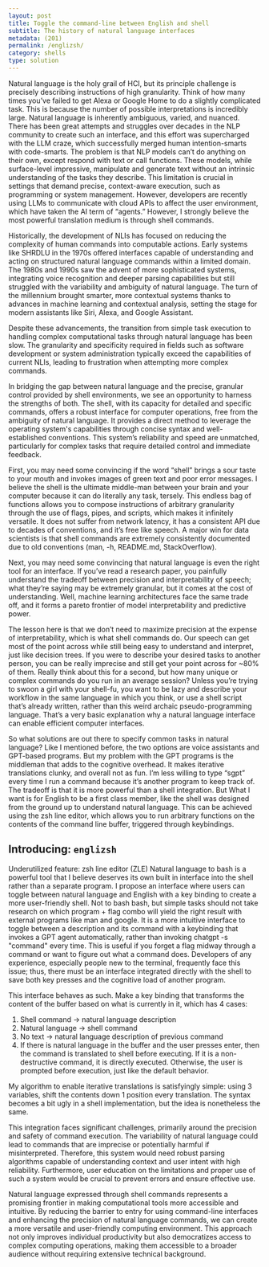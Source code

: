 ```yaml
---
layout: post
title: Toggle the command-line between English and shell
subtitle: The history of natural language interfaces
metadata: (201)
permalink: /englizsh/
category: shells
type: solution
---
```

Natural language is the holy grail of HCI, but its principle challenge is precisely describing instructions of high granularity. Think of how many times you’ve failed to get Alexa or Google Home to do a slightly complicated task. This is because the number of possible interpretations is incredibly large. Natural language is inherently ambiguous, varied, and nuanced. There has been great attempts and struggles over decades in the NLP community to create such an interface, and this effort was supercharged with the LLM craze, which successfully merged human intention-smarts with code-smarts. The problem is that NLP models can’t do anything on their own, except respond with text or call functions. These models, while surface-level impressive, manipulate and generate text without an intrinsic understanding of the tasks they describe. This limitation is crucial in settings that demand precise, context-aware execution, such as programming or system management. However, developers are recently using LLMs to communicate with cloud APIs to affect the user environment, which have taken the AI term of “agents.” However, I strongly believe the most powerful translation medium is through shell commands.

Historically, the development of NLIs has focused on reducing the complexity of human commands into computable actions. Early systems like SHRDLU in the 1970s offered interfaces capable of understanding and acting on structured natural language commands within a limited domain. The 1980s and 1990s saw the advent of more sophisticated systems, integrating voice recognition and deeper parsing capabilities but still struggled with the variability and ambiguity of natural language. The turn of the millennium brought smarter, more contextual systems thanks to advances in machine learning and contextual analysis, setting the stage for modern assistants like Siri, Alexa, and Google Assistant.

Despite these advancements, the transition from simple task execution to handling complex computational tasks through natural language has been slow. The granularity and specificity required in fields such as software development or system administration typically exceed the capabilities of current NLIs, leading to frustration when attempting more complex commands.

In bridging the gap between natural language and the precise, granular control provided by shell environments, we see an opportunity to harness the strengths of both. The shell, with its capacity for detailed and specific commands, offers a robust interface for computer operations, free from the ambiguity of natural language. It provides a direct method to leverage the operating system's capabilities through concise syntax and well-established conventions. This system’s reliability and speed are unmatched, particularly for complex tasks that require detailed control and immediate feedback.

First, you may need some convincing if the word “shell” brings a sour taste to your mouth and invokes images of green text and poor error messages. I believe the shell is the ultimate middle-man between your brain and your computer because it can do literally any task, tersely. This endless bag of functions allows you to compose instructions of arbitrary granularity through the use of flags, pipes, and scripts, which makes it infinitely versatile. It does not suffer from network latency, it has a consistent API due to decades of conventions, and it’s free like speech. A major win for data scientists is that shell commands are extremely consistently documented due to old conventions (man, -h, README.md, StackOverflow).

Next, you may need some convincing that natural language is even the right tool for an interface. If you’ve read a research paper, you painfully understand the tradeoff between precision and interpretability of speech; what they’re saying may be extremely granular, but it comes at the cost of understanding. Well, machine learning architectures face the same trade off, and it forms a pareto frontier of model interpretability and predictive power.

The lesson here is that we don’t need to maximize precision at the expense of interpretability, which is what shell commands do. Our speech can get most of the point across while still being easy to understand and interpret, just like decision trees. If you were to describe your desired tasks to another person, you can be really imprecise and still get your point across for ~80% of them. Really think about this for a second, but how many unique or complex commands do you run in an average session? Unless you’re trying to swoon a girl with your shell-fu, you want to be lazy and describe your workflow in the same language in which you think, or use a shell script that’s already written, rather than this weird archaic pseudo-programming language. That’s a very basic explanation why a natural language interface can enable efficient computer interfaces.

So what solutions are out there to specify common tasks in natural language? Like I mentioned before, the two options are voice assistants and GPT-based programs. But my problem with the GPT programs is the middleman that adds to the cognitive overhead. It makes iterative translations clunky, and overall not as fun. I’m less willing to type “sgpt” every time I run a command because it’s another program to keep track of. The tradeoff is that it is more powerful than a shell integration. But What I want is for English to be a first class member, like the shell was designed from the ground up to understand natural language. This can be achieved using the zsh line editor, which allows you to run arbitrary functions on the contents of the command line buffer, triggered through keybindings.

## Introducing: `englizsh`

Underutilized feature: zsh line editor (ZLE)
Natural language to bash is a powerful tool that I believe deserves its own built in interface into the shell rather than a separate program. I propose an interface where users can toggle between natural language and English with a key binding to create a more user-friendly shell. Not to bash bash, but simple tasks should not take research on which program + flag combo will yield the right result with external programs like man and google. It is a more intuitive interface to toggle between a description and its command with a keybinding that invokes a GPT agent automatically, rather than invoking chatgpt -s "command" every time. This is useful if you forget a flag midway through a command or want to figure out what a command does. Developers of any experience, especially people new to the terminal, frequently face this issue; thus, there must be an interface integrated directly with the shell to save both key presses and the cognitive load of another program.

This interface behaves as such. Make a key binding that transforms the content of the buffer based on what is currently in it, which has 4 cases:
1. Shell command -> natural language description
2. Natural language -> shell command
3. No text -> natural language description of previous command
4. If there is natural language in the buffer and the user presses enter, then the command is translated to shell before executing. If it is a non-destructive command, it is directly executed. Otherwise, the user is prompted before execution, just like the default behavior.

My algorithm to enable iterative translations is satisfyingly simple: using 3 variables, shift the contents down 1 position every translation. The syntax becomes a bit ugly in a shell implementation, but the idea is nonetheless the same.

This integration faces significant challenges, primarily around the precision and safety of command execution. The variability of natural language could lead to commands that are imprecise or potentially harmful if misinterpreted. Therefore, this system would need robust parsing algorithms capable of understanding context and user intent with high reliability. Furthermore, user education on the limitations and proper use of such a system would be crucial to prevent errors and ensure effective use.

Natural language expressed through shell commands represents a promising frontier in making computational tools more accessible and intuitive. By reducing the barrier to entry for using command-line interfaces and enhancing the precision of natural language commands, we can create a more versatile and user-friendly computing environment. This approach not only improves individual productivity but also democratizes access to complex computing operations, making them accessible to a broader audience without requiring extensive technical background.
